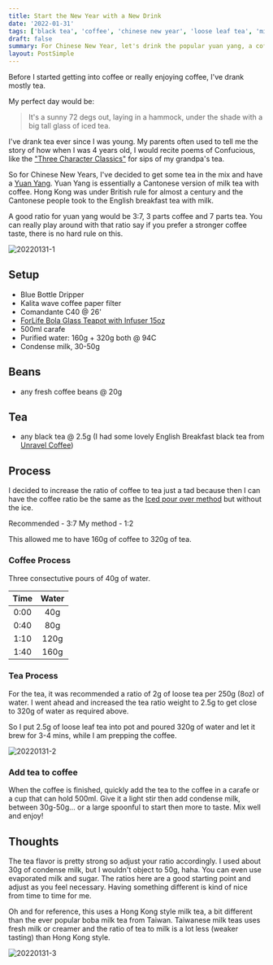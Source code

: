 ```yaml
---
title: Start the New Year with a New Drink
date: '2022-01-31'
tags: ['black tea', 'coffee', 'chinese new year', 'loose leaf tea', 'milk tea', 'tea', 'yuan yang']
draft: false
summary: For Chinese New Year, let's drink the popular yuan yang, a coffee and tea fusion.
layout: PostSimple
---
```


Before I started getting into coffee or really enjoying coffee, I've drank mostly tea.

My perfect day would be:

> It's a sunny 72 degs out, laying in a hammock, under the shade with a big tall glass of iced tea.

I've drank tea ever since I was young. My parents often used to tell me the story of how when I was 4 years old, I would recite poems of Confucious, like the ["Three Character Classics"](https://en.wikibooks.org/wiki/San_Zi_Jing) for sips of my grandpa's tea.

So for Chinese New Years, I've decided to get some tea in the mix and have a [Yuan Yang](https://en.wikipedia.org/wiki/Yuenyeung). Yuan Yang is essentially a Cantonese version of milk tea with coffee. Hong Kong was under British rule for almost a century and the Cantonese people took to the English breakfast tea with milk.

A good ratio for yuan yang would be 3:7, 3 parts coffee and 7 parts tea. You can really play around with that ratio say if you prefer a stronger coffee taste, there is no hard rule on this.

![20220131-1](/static/images/20220131-1.png)

## Setup

- Blue Bottle Dripper
- Kalita wave coffee paper filter
- Comandante C40 @ 26'
- [ForLife Bola Glass Teapot with Infuser 15oz](https://amzn.to/33YzOkA)
- 500ml carafe
- Purified water: 160g + 320g both @ 94C
- Condense milk, 30-50g

## Beans

- any fresh coffee beans @ 20g

## Tea

- any black tea @ 2.5g (I had some lovely English Breakfast black tea from [Unravel Coffee](https://unravel.coffee/))

## Process

I decided to increase the ratio of coffee to tea just a tad because then I can have the coffee ratio be the same as the [Iced pour over method](/blog/iced-pour-over) but without the ice.

Recommended - 3:7
My method - 1:2

This allowed me to have 160g of coffee to 320g of tea.

### Coffee Process

Three consectutive pours of 40g of water.

| Time | Water |
| :--: | :---: |
| 0:00 |  40g  |
| 0:40 |  80g  |
| 1:10 | 120g  |
| 1:40 | 160g  |

### Tea Process

For the tea, it was recommended a ratio of 2g of loose tea per 250g (8oz) of water. I went ahead and increased the tea ratio weight to 2.5g to get close to 320g of water as required above.

So I put 2.5g of loose leaf tea into pot and poured 320g of water and let it brew for 3-4 mins, while I am prepping the coffee.

![20220131-2](/static/images/20220131-2.png)

### Add tea to coffee

When the coffee is finished, quickly add the tea to the coffee in a carafe or a cup that can hold 500ml. Give it a light stir then add condense milk, between 30g-50g... or a large spoonful to start then more to taste. Mix well and enjoy!

## Thoughts

The tea flavor is pretty strong so adjust your ratio accordingly. I used about 30g of condense milk, but I wouldn't object to 50g, haha. You can even use evaporated milk and sugar. The ratios here are a good starting point and adjust as you feel necessary. Having something different is kind of nice from time to time for me.

Oh and for reference, this uses a Hong Kong style milk tea, a bit different than the ever popular boba milk tea from Taiwan. Taiwanese milk teas uses fresh milk or creamer and the ratio of tea to milk is a lot less (weaker tasting) than Hong Kong style.

![20220131-3](/static/images/20220131-3.png)
